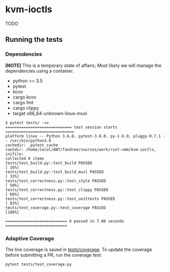 # kvm-ioctls

TODO

## Running the tests

### Dependencies
**[NOTE]** This is a temporary state of affairs; Most likely we will manage
the dependencies using a container.
- python >= 3.5
- pytest
- kcov
- cargo kcov
- cargo fmt
- cargo clippy
- target x86_64-unknown-linux-musl

```
$ pytest tests/ -vv
============================= test session starts ==============================
platform linux -- Python 3.6.8, pytest-3.8.0, py-1.6.0, pluggy-0.7.1 -- /usr/bin/python3.6
cachedir: .pytest_cache
rootdir: /home/local/ANT/fandree/sources/work/rust-vmm/kvm-ioctls, inifile:
collected 6 items
tests/test_build.py::test_build PASSED                                   [ 16%]
tests/test_build.py::test_build_musl PASSED                              [ 33%]
tests/test_correctness.py::test_style PASSED                             [ 50%]
tests/test_correctness.py::test_clippy PASSED                            [ 66%]
tests/test_correctness.py::test_unittests PASSED                         [ 83%]
tests/test_coverage.py::test_coverage PASSED                             [100%]

=========================== 6 passed in 7.08 seconds ===========================
```

### Adaptive Coverage

The line coverage is saved in [tests/coverage](tests/coverage). To update the
coverage before submitting a PR, run the coverage test:
```bash
pytest tests/test_coverage.py
```
